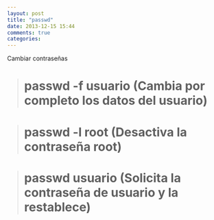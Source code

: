 ```yaml
---
layout: post
title: "passwd"
date: 2013-12-15 15:44
comments: true
categories: 
---
```

Cambiar contraseñas

># passwd -f usuario        (Cambia por completo los datos del usuario)

># passwd -l root              (Desactiva la contraseña root)

># passwd usuario            (Solicita la contraseña de usuario y la restablece)


